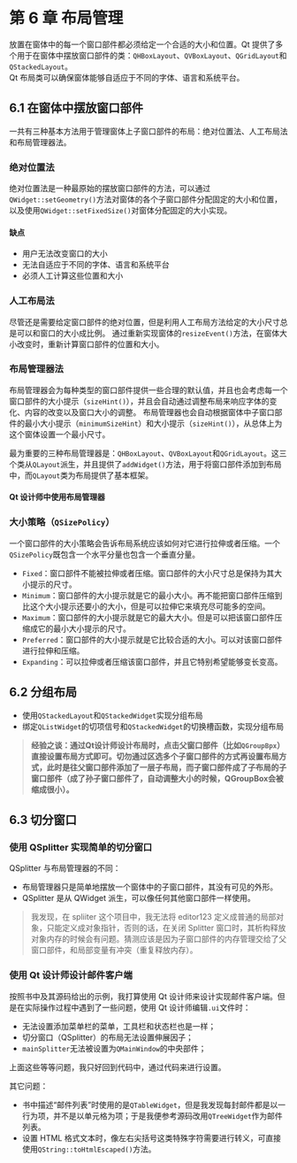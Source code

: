 # 第 6 章 布局管理
放置在窗体中的每一个窗口部件都必须给定一个合适的大小和位置。Qt 提供了多个用于在窗体中摆放窗口部件的类：`QHBoxLayout`、`QVBoxLayout`、`QGridLayout`和`QStackedLayout`。  
Qt 布局类可以确保窗体能够自适应于不同的字体、语言和系统平台。

## 6.1 在窗体中摆放窗口部件
一共有三种基本方法用于管理窗体上子窗口部件的布局：绝对位置法、人工布局法和布局管理器法。

### 绝对位置法
绝对位置法是一种最原始的摆放窗口部件的方法，可以通过`QWidget::setGeometry()`方法对窗体的各个子窗口部件分配固定的大小和位置，以及使用`QWidget::setFixedSize()`对窗体分配固定的大小实现。

#### 缺点
+ 用户无法改变窗口的大小
+ 无法自适应于不同的字体、语言和系统平台
+ 必须人工计算这些位置和大小

### 人工布局法
尽管还是需要给定窗口部件的绝对位置，但是利用人工布局方法给定的大小尺寸总是可以和窗口的大小成比例。
通过重新实现窗体的`resizeEvent()`方法，在窗体大小改变时，重新计算窗口部件的位置和大小。

### 布局管理器法
布局管理器会为每种类型的窗口部件提供一些合理的默认值，并且也会考虑每一个窗口部件的大小提示（`sizeHint()`），并且会自动通过调整布局来响应字体的变化、内容的改变以及窗口大小的调整。
布局管理器也会自动根据窗体中子窗口部件的最小大小提示（`minimumSizeHint`）和大小提示（`sizeHint()`），从总体上为这个窗体设置一个最小尺寸。

最为重要的三种布局管理器是：`QHBoxLayout`、`QVBoxLayout`和`QGridLayout`。这三个类从`QLayout`派生，并且提供了`addWidget()`方法，用于将窗口部件添加到布局中，而`QLayout`类为布局提供了基本框架。

#### Qt 设计师中使用布局管理器

### 大小策略（`QSizePolicy`）
一个窗口部件的大小策略会告诉布局系统应该如何对它进行拉伸或者压缩。一个`QSizePolicy`既包含一个水平分量也包含一个垂直分量。
+ `Fixed`：窗口部件不能被拉伸或者压缩。窗口部件的大小尺寸总是保持为其大小提示的尺寸。
+ `Minimum`：窗口部件的大小提示就是它的最小大小。再不能把窗口部件压缩到比这个大小提示还要小的大小，但是可以拉伸它来填充尽可能多的空间。
+ `Maximum`：窗口部件的大小提示就是它的最大大小。但是可以把该窗口部件压缩成它的最小大小提示的尺寸。
+ `Preferred`：窗口部件的大小提示就是它比较合适的大小。可以对该窗口部件进行拉伸和压缩。
+ `Expanding`：可以拉伸或者压缩该窗口部件，并且它特别希望能够变长变高。

## 6.2 分组布局
+ 使用`QStackedLayout`和`QStackedWidget`实现分组布局
+ 绑定`QListWidget`的切项信号和`QStackedWidget`的切换槽函数，实现分组布局
> **经验之谈：通过Qt设计师设计布局时，点击父窗口部件（比如`QGroupBpx`）直接设置布局方式即可。切勿通过区选多个子窗口部件的方式再设置布局方式，此时是往父窗口部件添加了一层子布局，而子窗口部件成了子布局的子窗口部件（成了孙子窗口部件了，自动调整大小的时候，QGroupBox会被缩成很小）。**

## 6.3 切分窗口
### 使用 QSplitter 实现简单的切分窗口
QSplitter 与布局管理器的不同：
+ 布局管理器只是简单地摆放一个窗体中的子窗口部件，其没有可见的外形。
+ QSplitter 是从 QWidget 派生，可以像任何其他窗口部件一样使用。
> 我发现，在 spliiter 这个项目中，我无法将 editor123 定义成普通的局部对象，只能定义成对象指针，否则的话，在关闭 Splitter 窗口时，其析构释放对象内存的时候会有问题。猜测应该是因为子窗口部件的内存管理交给了父窗口部件，和局部变量有冲突（重复释放内存）。

### 使用 Qt 设计师设计邮件客户端
按照书中及其源码给出的示例，我打算使用 Qt 设计师来设计实现邮件客户端。但是在实际操作过程中遇到了一些问题，使用 Qt 设计师编辑`.ui`文件时：
+ 无法设置添加菜单栏的菜单，工具栏和状态栏也是一样；
+ 切分窗口（QSplitter）的布局无法设置伸展因子；
+ `mainSplitter`无法被设置为`QMainWindow`的中央部件；

上面这些等等问题，我只好回到代码中，通过代码来进行设置。

其它问题：
+ 书中描述“邮件列表”时使用的是`QTableWidget`，但是我发现每封邮件都是以一行为项，并不是以单元格为项；于是我便参考源码改用`QTreeWidget`作为邮件列表。
+ 设置 HTML 格式文本时，像左右尖括号这类特殊字符需要进行转义，可直接使用`QString::toHtmlEscaped()`方法。

